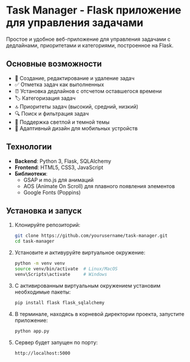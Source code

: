 # Task Manager - Flask приложение для управления задачами

Простое и удобное веб-приложение для управления задачами с дедлайнами, приоритетами и категориями, построенное на Flask.

## Основные возможности

- 📝 Создание, редактирование и удаление задач
- ✅ Отметка задач как выполненных
- ⏰ Установка дедлайнов с отсчетом оставшегося времени
- 🏷️ Категоризация задач
- 🔝 Приоритеты задач (высокий, средний, низкий)
- 🔍 Поиск и фильтрация задач
- 🌙 Поддержка светлой и темной темы
- 📱 Адаптивный дизайн для мобильных устройств

## Технологии

- **Backend**: Python 3, Flask, SQLAlchemy
- **Frontend**: HTML5, CSS3, JavaScript
- **Библиотеки**: 
  - GSAP и mo.js для анимаций
  - AOS (Animate On Scroll) для плавного появления элементов
  - Google Fonts (Poppins)

## Установка и запуск

1. Клонируйте репозиторий:
   ```bash
   git clone https://github.com/yourusername/task-manager.git
   cd task-manager

2. Установите и активуруйте виртуальное окружение:
   ```bash
   python -m venv venv
   source venv/bin/activate  # Linux/MacOS
   venv\Scripts\activate     # Windows
4. С активированным виртуальным окружением установим необходимые пакеты:
   ```bash
   pip install flask flask_sqlalchemy
5. В терминале, находясь в корневой директории проекта, запустите приложение:
   ```bash
   python app.py
6. Сервер будет запущен по порту:
   ```bash
   http://localhost:5000
